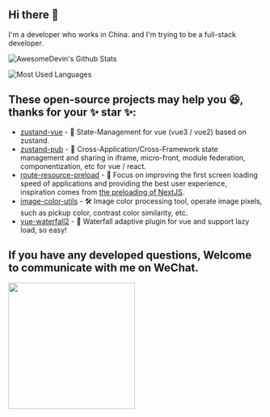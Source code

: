 ## Hi there 👋
I'm a developer who works in China. and I'm trying to be a full-stack developer.

![AwesomeDevin's Github Stats](https://github-readme-stats-git-masterrstaa-rickstaa.vercel.app/api?username=awesomedevin&show_icons=true&theme=highcontrast&count_private=true&border_radius=50%&include_all_commits=true&hide_border=true&icon_color=red)

![Most Used Languages](https://github-readme-stats-git-masterrstaa-rickstaa.vercel.app/api/top-langs/?username=awesomedevin&theme=highcontrast&layout=compact&border_radius=50%&hide_border=true)

## These open-source projects may help you 😆, thanks for your ✨ star ✨:
- [zustand-vue](https://github.com/AwesomeDevin/zustand-vue) - 🐻 State-Management for vue (vue3 / vue2) based on zustand.
- [zustand-pub](https://github.com/AwesomeDevin/zustand-pub) - 🐻 Cross-Application/Cross-Framework state management and sharing in iframe, micro-front, module federation, componentization, etc for vue / react.
- [route-resource-preload](https://github.com/AwesomeDevin/route-resource-preload) - 🚀 Focus on improving the first screen loading speed of applications and providing the best user experience, inspiration comes from [the preloading of NextJS](https://web.dev/route-prefetching-in-nextjs/).  
- [image-color-utils](https://github.com/AwesomeDevin/ImageColorUtils) - 🛠 Image color processing tool, operate image pixels, such as pickup color, contrast color similarity, etc.
- [vue-waterfall2](https://github.com/AwesomeDevin/vue-waterfall2) - 🧩 Waterfall adaptive plugin for vue and support lazy load, so easy!

## If you have any developed questions, Welcome to communicate with me on WeChat.

<img src="https://github.com/AwesomeDevin/AwesomeDevin/assets/22369504/575dba39-c583-4c1b-894c-39b961e7ca16" width="250" />





<!-- 
[![AwesomeDevin's GitHub stats](https://github-readme-stats.vercel.app/api?username=awesomedevin&show_icons=true&theme=highcontrast)](https://github.com/anuraghazra/github-readme-stats)

[![Most Used Languages](https://github-readme-stats.vercel.app/api/top-langs/?username=awesomedevin&layout=compact&theme=highcontrast&border_radius=50%&hide_border=true)](https://github.com/anuraghazra/github-readme-stats)
 -->
<!--
**AwesomeDevin/AwesomeDevin** is a ✨ _special_ ✨ repository because its `README.md` (this file) appears on your GitHub profile.

Here are some ideas to get you started:

- 🔭 I’m currently working on ...
- 🌱 I’m currently learning ...
- 👯 I’m looking to collaborate on ...
- 🤔 I’m looking for help with ...
- 💬 Ask me about ...
- 📫 How to reach me: ...
- 😄 Pronouns: ...
- ⚡ Fun fact: ...
-->


